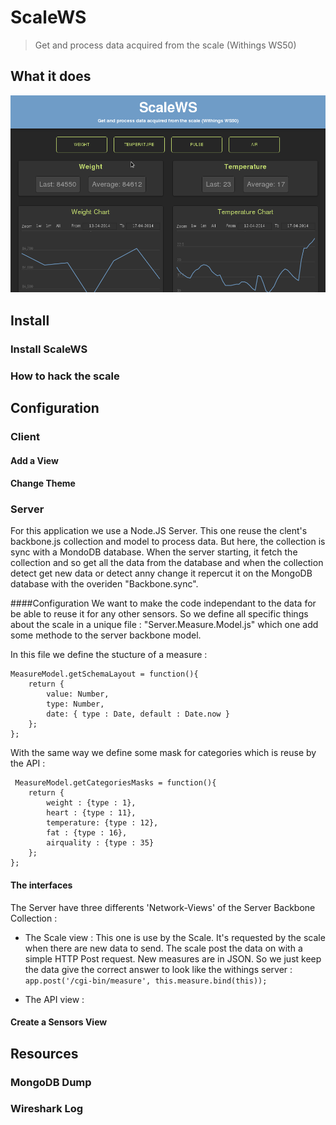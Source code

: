 ScaleWS
=======

> Get and process data acquired from the scale (Withings WS50)

## What it does

![Demo as a GIF](https://raw.githubusercontent.com/Fedonono/ScaleWS/master/doc/demo.gif)

## Install

### Install ScaleWS
### How to hack the scale

## Configuration

### Client
#### Add a View
#### Change Theme

### Server
For this application we use a Node.JS Server. This one reuse the clent's backbone.js collection and model to process data. But here, the collection is sync with a MondoDB database. When the server starting, it fetch the collection and so get all the data from the database and when the collection detect get new data or detect anny change it repercut it on the MongoDB database with the overiden "Backbone.sync".

####Configuration
We want to make the code independant to the data for be able to reuse it for any other sensors. So we define all specific things about the scale in a unique file : "Server.Measure.Model.js" which one add some methode to the server backbone model.

In this file we define the stucture of a measure :
    
    MeasureModel.getSchemaLayout = function(){
        return {
            value: Number,
            type: Number,
            date: { type : Date, default : Date.now }
        };  
    };
With the same way we define some mask for categories which is reuse by the API :

     MeasureModel.getCategoriesMasks = function(){
        return {
            weight : {type : 1},
            heart : {type : 11},
            temperature: {type : 12},
            fat : {type : 16},
            airquality : {type : 35}
        };
    };


#### The interfaces
The Server have three differents 'Network-Views' of the Server Backbone Collection :

* The Scale view :
This one is use by the Scale. It's requested by the scale when there are new data to send.
The scale post the data on with a simple HTTP Post request. New measures are in JSON. So we just keep the data give the correct answer to look like the withings server : 
`app.post('/cgi-bin/measure', this.measure.bind(this));` 

* The API view : 

#### Create a Sensors View

## Resources

### MongoDB Dump
### Wireshark Log


